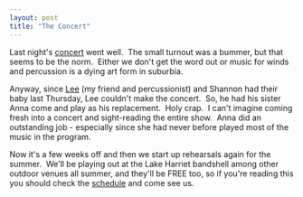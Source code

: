 ```yaml
---
layout: post
title: "The Concert"
---
```


<p>Last night's <a href="http://www.medalistband.com" target="_blank">concert</a> went well.&nbsp; The small turnout was a bummer, but that seems to be the norm.&nbsp; Either we don't get the word out or music for winds and percussion is a dying art form in suburbia.&nbsp; </p>
<p>Anyway, since <a href="http://www.leejsackett.com" target="_blank">Lee</a> (my friend and percussionist) and Shannon had their baby last Thursday, Lee couldn't make the concert.&nbsp; So, he had his sister Anna come and play as his replacement.&nbsp; Holy crap.&nbsp; I can't imagine coming fresh into a concert and sight-reading the entire show.&nbsp; Anna did an outstanding job - especially since she had never before&nbsp;played most of the music in the program.&nbsp; </p>
<p>Now it's a few weeks off and then we start up rehearsals again for the summer.&nbsp; We'll be playing out at the Lake Harriet bandshell among other outdoor venues all summer, and they'll be FREE too, so if you're reading this you should check the <a href="http://www.medalistband.com/schedule/schedule.html" target="_blank">schedule</a> and come see us.&nbsp; </p>
 

